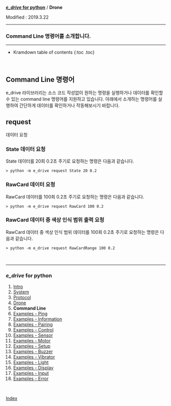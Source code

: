 **[*e_drive* for python](index.md)** / **Drone**

Modified : 2019.3.22

---

<h3>Command Line 명령어를 소개합니다.</h3>

---

* Kramdown table of contents
{:toc .toc}

<br>


## Command Line 명령어

e_drive 라이브러리는 소스 코드 작성없이 원하는 명령을 실행하거나 데이터를 확인할 수 있는 command line 명령어를 
지원하고 있습니다. 아래에서 소개하는 명령어를 실행하여 간단하게 데이터를 확인하거나 작동해보시기 바랍니다.



## request

데이터 요청


### State 데이터 요청

State 데이터를 20회 0.2초 주기로 요청하는 명령은 다음과 같습니다.

```
> python -m e_drive request State 20 0.2
```


### RawCard 데이터 요청

RawCard 데이터를 100회 0.2초 주기로 요청하는 명령은 다음과 같습니다.

```
> python -m e_drive request RawCard 100 0.2
```


### RawCard 데이터 중 색상 인식 범위 출력 요청

RawCard 데이터 중 색상 인식 범위 데이터를 100회 0.2초 주기로 요청하는 명령은 다음과 같습니다.

```
> python -m e_drive request RawCardRange 100 0.2
```



<br>


---

<h3><i>e_drive</i> for python</H3>

 1. [Intro](01_intro.md)
 2. [System](02_system.md)
 3. [Protocol](03_protocol.md)
 4. [Drone](04_drone.md)
 5. **Command Line**
 6. [Examples - Ping](examples_01_ping.md)
 7. [Examples - Information](examples_02_information.md)
 8. [Examples - Pairing](examples_03_pairing.md)
 9. [Examples - Control](examples_04_control.md)
10. [Examples - Sensor](examples_05_sensor.md)
11. [Examples - Motor](examples_06_motor.md)
12. [Examples - Setup](examples_07_setup.md)
13. [Examples - Buzzer](examples_08_buzzer.md)
14. [Examples - Vibrator](examples_09_vibrator.md)
15. [Examples - Light](examples_10_light.md)
16. [Examples - Display](examples_11_display.md)
17. [Examples - Input](examples_12_input.md)
18. [Examples - Error](examples_13_error.md)

<br>

[Index](index.md)
